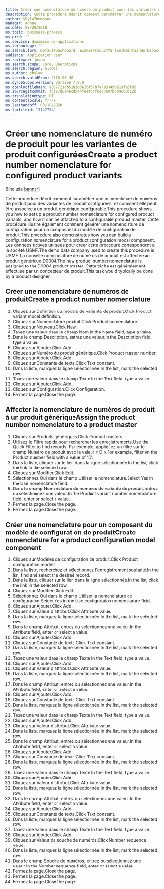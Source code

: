 ```yaml
---
title: Créer une nomenclature de numéro de produit pour les variantes de produit configurées
description: Cette procédure décrit comment paramétrer une nomenclature de numéros de produit pour des variantes de produit configurées, et comment elle peut être associée à un produit générique configurable.
author: ShylaThompson
manager: AnnBe
ms.date: 08/29/2018
ms.topic: business-process
ms.prod: ''
ms.service: dynamics-ax-applications
ms.technology: ''
ms.search.form: DefaultDashboard, EcoResProductVariantMaintainWorkspace, EcoResNomenclature, EcoResProductListPage, EcoResProductDetails, PCProductConfigurationModelListPage, PCProductConfigurationModelDetails
audience: Application User
ms.reviewer: josaw
ms.search.scope: Core, Operations
ms.search.region: Global
ms.author: shylaw
ms.search.validFrom: 2016-06-30
ms.dyn365.ops.version: Version 7.0.0
ms.openlocfilehash: a837721db5281b0626f37b7a793349b91afa6f85
ms.sourcegitcommit: fcb27d6a46cd544feef34f6ec7607bdd46b0c12b
ms.translationtype: HT
ms.contentlocale: fr-FR
ms.lasthandoff: 03/18/2020
ms.locfileid: "3147754"
---
```

# <a name="create-a-product-number-nomenclature-for-configured-product-variants"></a><span data-ttu-id="d38b9-103">Créer une nomenclature de numéro de produit pour les variantes de produit configurées</span><span class="sxs-lookup"><span data-stu-id="d38b9-103">Create a product number nomenclature for configured product variants</span></span>

[!include [banner](../../includes/banner.md)]

<span data-ttu-id="d38b9-104">Cette procédure décrit comment paramétrer une nomenclature de numéros de produit pour des variantes de produit configurées, et comment elle peut être associée à un produit générique configurable.</span><span class="sxs-lookup"><span data-stu-id="d38b9-104">This procedure shows you how to set up a product number nomenclature for configured product variants, and how it can be attached to a configurable product master.</span></span> <span data-ttu-id="d38b9-105">Cette procédure illustre également comment générer une nomenclature de configuration pour un composant du modèle de configuration de produit.</span><span class="sxs-lookup"><span data-stu-id="d38b9-105">This procedure also demonstrates how you can build a configuration nomenclature for a product configuration model component.</span></span> <span data-ttu-id="d38b9-106">Les données fictives utilisées pour créer cette procédure correspondent à la société USMF.</span><span class="sxs-lookup"><span data-stu-id="d38b9-106">The demo data company used to create this procedure is USMF.</span></span> <span data-ttu-id="d38b9-107">La nouvelle nomenclature de numéros de produit est affectée au produit générique D0004.</span><span class="sxs-lookup"><span data-stu-id="d38b9-107">The new product number nomenclature is assigned to the D0004 product master.</span></span> <span data-ttu-id="d38b9-108">Cette tâche est généralement effectuée par un concepteur de produit.</span><span class="sxs-lookup"><span data-stu-id="d38b9-108">This task would typically be done by a product designer.</span></span>


## <a name="create-a-product-number-nomenclature"></a><span data-ttu-id="d38b9-109">Créer une nomenclature de numéros de produit</span><span class="sxs-lookup"><span data-stu-id="d38b9-109">Create a product number nomenclature</span></span>
1. <span data-ttu-id="d38b9-110">Cliquez sur Définition du modèle de variante de produit.</span><span class="sxs-lookup"><span data-stu-id="d38b9-110">Click Product variant model definition.</span></span>
2. <span data-ttu-id="d38b9-111">Cliquez sur Nomenclature produit.</span><span class="sxs-lookup"><span data-stu-id="d38b9-111">Click Product nomenclature.</span></span>
3. <span data-ttu-id="d38b9-112">Cliquez sur Nouveau.</span><span class="sxs-lookup"><span data-stu-id="d38b9-112">Click New.</span></span>
4. <span data-ttu-id="d38b9-113">Tapez une valeur dans le champ Nom.</span><span class="sxs-lookup"><span data-stu-id="d38b9-113">In the Name field, type a value.</span></span>
5. <span data-ttu-id="d38b9-114">Dans le champ Description, entrez une valeur.</span><span class="sxs-lookup"><span data-stu-id="d38b9-114">In the Description field, type a value.</span></span>
6. <span data-ttu-id="d38b9-115">Cliquez sur Ajouter.</span><span class="sxs-lookup"><span data-stu-id="d38b9-115">Click Add.</span></span>
7. <span data-ttu-id="d38b9-116">Cliquez sur Numéro du produit générique.</span><span class="sxs-lookup"><span data-stu-id="d38b9-116">Click Product master number.</span></span>
8. <span data-ttu-id="d38b9-117">Cliquez sur Ajouter.</span><span class="sxs-lookup"><span data-stu-id="d38b9-117">Click Add.</span></span>
9. <span data-ttu-id="d38b9-118">Cliquez sur Constante de texte.</span><span class="sxs-lookup"><span data-stu-id="d38b9-118">Click Text constant.</span></span>
10. <span data-ttu-id="d38b9-119">Dans la liste, marquez la ligne sélectionnée.</span><span class="sxs-lookup"><span data-stu-id="d38b9-119">In the list, mark the selected row.</span></span>
11. <span data-ttu-id="d38b9-120">Tapez une valeur dans le champ Texte.</span><span class="sxs-lookup"><span data-stu-id="d38b9-120">In the Text field, type a value.</span></span>
12. <span data-ttu-id="d38b9-121">Cliquez sur Ajouter.</span><span class="sxs-lookup"><span data-stu-id="d38b9-121">Click Add.</span></span>
13. <span data-ttu-id="d38b9-122">Cliquez sur Configuration.</span><span class="sxs-lookup"><span data-stu-id="d38b9-122">Click Configuration.</span></span>
14. <span data-ttu-id="d38b9-123">Fermez la page.</span><span class="sxs-lookup"><span data-stu-id="d38b9-123">Close the page.</span></span>

## <a name="assign-the-product-number-nomenclature-to-a-product-master"></a><span data-ttu-id="d38b9-124">Affecter la nomenclature de numéros de produit à un produit générique</span><span class="sxs-lookup"><span data-stu-id="d38b9-124">Assign the product number nomenclature to a product master</span></span>
1. <span data-ttu-id="d38b9-125">Cliquez sur Produits génériques.</span><span class="sxs-lookup"><span data-stu-id="d38b9-125">Click Product masters.</span></span>
2. <span data-ttu-id="d38b9-126">Utilisez le Filtre rapide pour rechercher les enregistrements.</span><span class="sxs-lookup"><span data-stu-id="d38b9-126">Use the Quick Filter to find records.</span></span> <span data-ttu-id="d38b9-127">Par exemple, appliquez un filtre sur le champ Numéro de produit avec la valeur « D ».</span><span class="sxs-lookup"><span data-stu-id="d38b9-127">For example, filter on the Product number field with a value of 'D'.</span></span>
3. <span data-ttu-id="d38b9-128">Dans la liste, cliquer sur le lien dans la ligne sélectionnée.</span><span class="sxs-lookup"><span data-stu-id="d38b9-128">In the list, click the link in the selected row.</span></span>
4. <span data-ttu-id="d38b9-129">Cliquez sur Modifier.</span><span class="sxs-lookup"><span data-stu-id="d38b9-129">Click Edit.</span></span>
5. <span data-ttu-id="d38b9-130">Sélectionnez Oui dans le champ Utiliser la nomenclature.</span><span class="sxs-lookup"><span data-stu-id="d38b9-130">Select Yes in the Use nomenclature field.</span></span>
6. <span data-ttu-id="d38b9-131">Dans le champ Nomenclature de numéros de variante de produit, entrez ou sélectionnez une valeur.</span><span class="sxs-lookup"><span data-stu-id="d38b9-131">In the Product variant number nomenclature field, enter or select a value.</span></span>
7. <span data-ttu-id="d38b9-132">Fermez la page.</span><span class="sxs-lookup"><span data-stu-id="d38b9-132">Close the page.</span></span>
8. <span data-ttu-id="d38b9-133">Fermez la page.</span><span class="sxs-lookup"><span data-stu-id="d38b9-133">Close the page.</span></span>

## <a name="create-nomenclature-for-a-product-configuration-model-component"></a><span data-ttu-id="d38b9-134">Créer une nomenclature pour un composant du modèle de configuration de produit</span><span class="sxs-lookup"><span data-stu-id="d38b9-134">Create nomenclature for a product configuration model component</span></span>
1. <span data-ttu-id="d38b9-135">Cliquez sur Modèles de configuration de produit.</span><span class="sxs-lookup"><span data-stu-id="d38b9-135">Click Product configuration models.</span></span>
2. <span data-ttu-id="d38b9-136">Dans la liste, recherchez et sélectionnez l'enregistrement souhaité.</span><span class="sxs-lookup"><span data-stu-id="d38b9-136">In the list, find and select the desired record.</span></span>
3. <span data-ttu-id="d38b9-137">Dans la liste, cliquer sur le lien dans la ligne sélectionnée.</span><span class="sxs-lookup"><span data-stu-id="d38b9-137">In the list, click the link in the selected row.</span></span>
4. <span data-ttu-id="d38b9-138">Cliquez sur Modifier.</span><span class="sxs-lookup"><span data-stu-id="d38b9-138">Click Edit.</span></span>
5. <span data-ttu-id="d38b9-139">Sélectionnez Oui dans le champ Utiliser la nomenclature de configuration.</span><span class="sxs-lookup"><span data-stu-id="d38b9-139">Select Yes in the Use configuration nomenclature field.</span></span>
6. <span data-ttu-id="d38b9-140">Cliquez sur Ajouter.</span><span class="sxs-lookup"><span data-stu-id="d38b9-140">Click Add.</span></span>
7. <span data-ttu-id="d38b9-141">Cliquez sur Valeur d'attribut.</span><span class="sxs-lookup"><span data-stu-id="d38b9-141">Click Attribute value.</span></span>
8. <span data-ttu-id="d38b9-142">Dans la liste, marquez la ligne sélectionnée.</span><span class="sxs-lookup"><span data-stu-id="d38b9-142">In the list, mark the selected row.</span></span>
9. <span data-ttu-id="d38b9-143">Dans le champ Attribut, entrez ou sélectionnez une valeur.</span><span class="sxs-lookup"><span data-stu-id="d38b9-143">In the Attribute field, enter or select a value.</span></span>
10. <span data-ttu-id="d38b9-144">Cliquez sur Ajouter.</span><span class="sxs-lookup"><span data-stu-id="d38b9-144">Click Add.</span></span>
11. <span data-ttu-id="d38b9-145">Cliquez sur Constante de texte.</span><span class="sxs-lookup"><span data-stu-id="d38b9-145">Click Text constant.</span></span>
12. <span data-ttu-id="d38b9-146">Dans la liste, marquez la ligne sélectionnée.</span><span class="sxs-lookup"><span data-stu-id="d38b9-146">In the list, mark the selected row.</span></span>
13. <span data-ttu-id="d38b9-147">Tapez une valeur dans le champ Texte.</span><span class="sxs-lookup"><span data-stu-id="d38b9-147">In the Text field, type a value.</span></span>
14. <span data-ttu-id="d38b9-148">Cliquez sur Ajouter.</span><span class="sxs-lookup"><span data-stu-id="d38b9-148">Click Add.</span></span>
15. <span data-ttu-id="d38b9-149">Cliquez sur Valeur d'attribut.</span><span class="sxs-lookup"><span data-stu-id="d38b9-149">Click Attribute value.</span></span>
16. <span data-ttu-id="d38b9-150">Dans la liste, marquez la ligne sélectionnée.</span><span class="sxs-lookup"><span data-stu-id="d38b9-150">In the list, mark the selected row.</span></span>
17. <span data-ttu-id="d38b9-151">Dans le champ Attribut, entrez ou sélectionnez une valeur.</span><span class="sxs-lookup"><span data-stu-id="d38b9-151">In the Attribute field, enter or select a value.</span></span>
18. <span data-ttu-id="d38b9-152">Cliquez sur Ajouter.</span><span class="sxs-lookup"><span data-stu-id="d38b9-152">Click Add.</span></span>
19. <span data-ttu-id="d38b9-153">Cliquez sur Constante de texte.</span><span class="sxs-lookup"><span data-stu-id="d38b9-153">Click Text constant.</span></span>
20. <span data-ttu-id="d38b9-154">Dans la liste, marquez la ligne sélectionnée.</span><span class="sxs-lookup"><span data-stu-id="d38b9-154">In the list, mark the selected row.</span></span>
21. <span data-ttu-id="d38b9-155">Tapez une valeur dans le champ Texte.</span><span class="sxs-lookup"><span data-stu-id="d38b9-155">In the Text field, type a value.</span></span>
22. <span data-ttu-id="d38b9-156">Cliquez sur Ajouter.</span><span class="sxs-lookup"><span data-stu-id="d38b9-156">Click Add.</span></span>
23. <span data-ttu-id="d38b9-157">Cliquez sur Valeur d'attribut.</span><span class="sxs-lookup"><span data-stu-id="d38b9-157">Click Attribute value.</span></span>
24. <span data-ttu-id="d38b9-158">Dans la liste, marquez la ligne sélectionnée.</span><span class="sxs-lookup"><span data-stu-id="d38b9-158">In the list, mark the selected row.</span></span>
25. <span data-ttu-id="d38b9-159">Dans le champ Attribut, entrez ou sélectionnez une valeur.</span><span class="sxs-lookup"><span data-stu-id="d38b9-159">In the Attribute field, enter or select a value.</span></span>
26. <span data-ttu-id="d38b9-160">Cliquez sur Ajouter.</span><span class="sxs-lookup"><span data-stu-id="d38b9-160">Click Add.</span></span>
27. <span data-ttu-id="d38b9-161">Cliquez sur Constante de texte.</span><span class="sxs-lookup"><span data-stu-id="d38b9-161">Click Text constant.</span></span>
28. <span data-ttu-id="d38b9-162">Dans la liste, marquez la ligne sélectionnée.</span><span class="sxs-lookup"><span data-stu-id="d38b9-162">In the list, mark the selected row.</span></span>
29. <span data-ttu-id="d38b9-163">Tapez une valeur dans le champ Texte.</span><span class="sxs-lookup"><span data-stu-id="d38b9-163">In the Text field, type a value.</span></span>
30. <span data-ttu-id="d38b9-164">Cliquez sur Ajouter.</span><span class="sxs-lookup"><span data-stu-id="d38b9-164">Click Add.</span></span>
31. <span data-ttu-id="d38b9-165">Cliquez sur Valeur d'attribut.</span><span class="sxs-lookup"><span data-stu-id="d38b9-165">Click Attribute value.</span></span>
32. <span data-ttu-id="d38b9-166">Dans la liste, marquez la ligne sélectionnée.</span><span class="sxs-lookup"><span data-stu-id="d38b9-166">In the list, mark the selected row.</span></span>
33. <span data-ttu-id="d38b9-167">Dans le champ Attribut, entrez ou sélectionnez une valeur.</span><span class="sxs-lookup"><span data-stu-id="d38b9-167">In the Attribute field, enter or select a value.</span></span>
34. <span data-ttu-id="d38b9-168">Cliquez sur Ajouter.</span><span class="sxs-lookup"><span data-stu-id="d38b9-168">Click Add.</span></span>
35. <span data-ttu-id="d38b9-169">Cliquez sur Constante de texte.</span><span class="sxs-lookup"><span data-stu-id="d38b9-169">Click Text constant.</span></span>
36. <span data-ttu-id="d38b9-170">Dans la liste, marquez la ligne sélectionnée.</span><span class="sxs-lookup"><span data-stu-id="d38b9-170">In the list, mark the selected row.</span></span>
37. <span data-ttu-id="d38b9-171">Tapez une valeur dans le champ Texte.</span><span class="sxs-lookup"><span data-stu-id="d38b9-171">In the Text field, type a value.</span></span>
38. <span data-ttu-id="d38b9-172">Cliquez sur Ajouter.</span><span class="sxs-lookup"><span data-stu-id="d38b9-172">Click Add.</span></span>
39. <span data-ttu-id="d38b9-173">Cliquez sur Valeur de souche de numéros.</span><span class="sxs-lookup"><span data-stu-id="d38b9-173">Click Number sequence value.</span></span>
40. <span data-ttu-id="d38b9-174">Dans la liste, marquez la ligne sélectionnée.</span><span class="sxs-lookup"><span data-stu-id="d38b9-174">In the list, mark the selected row.</span></span>
41. <span data-ttu-id="d38b9-175">Dans le champ Souche de numéros, entrez ou sélectionnez une valeur.</span><span class="sxs-lookup"><span data-stu-id="d38b9-175">In the Number sequence field, enter or select a value.</span></span>
42. <span data-ttu-id="d38b9-176">Fermez la page.</span><span class="sxs-lookup"><span data-stu-id="d38b9-176">Close the page.</span></span>
43. <span data-ttu-id="d38b9-177">Fermez la page.</span><span class="sxs-lookup"><span data-stu-id="d38b9-177">Close the page.</span></span>
44. <span data-ttu-id="d38b9-178">Fermez la page.</span><span class="sxs-lookup"><span data-stu-id="d38b9-178">Close the page.</span></span>


